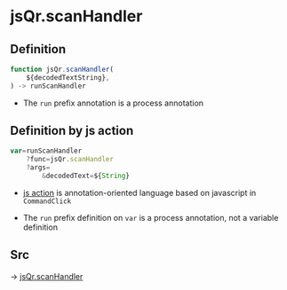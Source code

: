 # jsQr.scanHandler

## Definition

```js.js
function jsQr.scanHandler(
	${decodedTextString},
) -> runScanHandler
```

- The `run` prefix annotation is a process annotation
## Definition by js action

```js.js
var=runScanHandler
	?func=jsQr.scanHandler
	?args=
		&decodedText=${String}
```

- [js action](#) is annotation-oriented language based on javascript in `CommandClick`

- The `run` prefix definition on `var` is a process annotation, not a variable definition

## Src

-> [jsQr.scanHandler](https://github.com/puutaro/CommandClick/blob/master/app/src/main/java/com/puutaro/commandclick/fragment_lib/terminal_fragment/js_interface/qr/JsQr.kt#L97)


